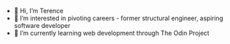 - 👋 Hi, I’m Terence
- 👀 I’m interested in pivoting careers - former structural engineer, aspiring software developer
- 🌱 I’m currently learning web development through The Odin Project
<!---
- 💞️ I’m looking to collaborate on ...
- 📫 How to reach me ...


ttse23/ttse23 is a ✨ special ✨ repository because its `README.md` (this file) appears on your GitHub profile.
You can click the Preview link to take a look at your changes.
--->
